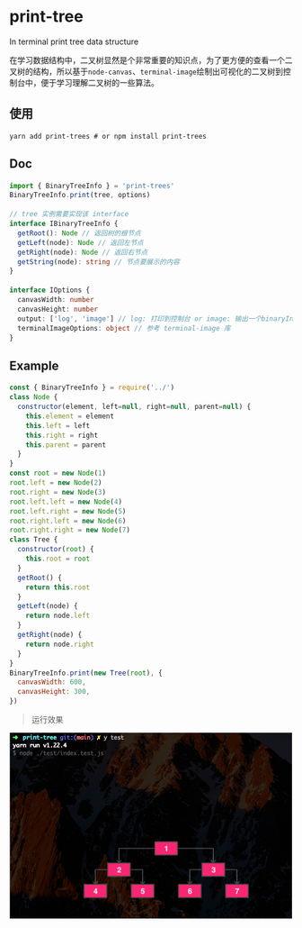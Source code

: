 # print-tree
In terminal print tree data structure

在学习数据结构中，二叉树显然是个非常重要的知识点，为了更方便的查看一个二叉树的结构，所以基于`node-canvas`、`terminal-image`绘制出可视化的二叉树到控制台中，便于学习理解二叉树的一些算法。

## 使用

``` shell
yarn add print-trees # or npm install print-trees
```

## Doc

``` ts
import { BinaryTreeInfo } = 'print-trees'
BinaryTreeInfo.print(tree, options)

// tree 实例需要实现该 interface
interface IBinaryTreeInfo {
  getRoot(): Node // 返回树的根节点
  getLeft(node): Node // 返回左节点
  getRight(node): Node // 返回右节点
  getString(node): string // 节点要展示的内容
}

interface IOptions {
  canvasWidth: number
  canvasHeight: number
  output: ['log', 'image'] // log: 打印到控制台 or image: 输出一个binaryInfo.png文件
  terminalImageOptions: object // 参考 terminal-image 库
}
```

## Example

``` js
const { BinaryTreeInfo } = require('../')
class Node {
  constructor(element, left=null, right=null, parent=null) {
    this.element = element
    this.left = left
    this.right = right
    this.parent = parent
  }
}
const root = new Node(1)
root.left = new Node(2)
root.right = new Node(3)
root.left.left = new Node(4)
root.left.right = new Node(5)
root.right.left = new Node(6)
root.right.right = new Node(7)
class Tree {
  constructor(root) {
    this.root = root
  }
  getRoot() {
    return this.root
  }
  getLeft(node) {
    return node.left
  }
  getRight(node) {
    return node.right
  }
}
BinaryTreeInfo.print(new Tree(root), {
  canvasWidth: 600,
  canvasHeight: 300,
})

```

> 运行效果

![image.png](./image.png)